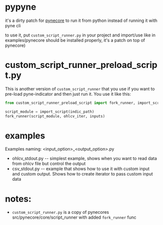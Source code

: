 # pypyne
it's a dirty patch for [pynecore](https://github.com/PyneSys/pynecore) to run it from python instead of running it with pyne cli

to use it, put `custom_script_runner.py` in your project and import/use like in examples(pynecore should be installed properly, it's a patch on top of pynecore)

# custom_script_runner_preload_script.py
This is another version of `custom_script_runner` that you use if you want to pre-load pyne-indicator and then just run it.
You use it like this:
```python
from custom_script_runner_preload_script import fork_runner, import_script

script_module = import_script(indic_path)
fork_runner(script_module, ohlcv_iter, inputs)
```

# examples
Examples naming: <input_option>_<output_option>.py
* ohlcv_stdout.py -- simplest example, shows when you want to read data from ohlcv file but control the output
* csv_stdout.py -- example that shows how to use it with custom input and custom output. Shows how to create iterator to pass custom input data

# notes:
* `custom_script_runner.py` is a copy of pynecores src/pynecore/core/script_runner with added `fork_runner` func